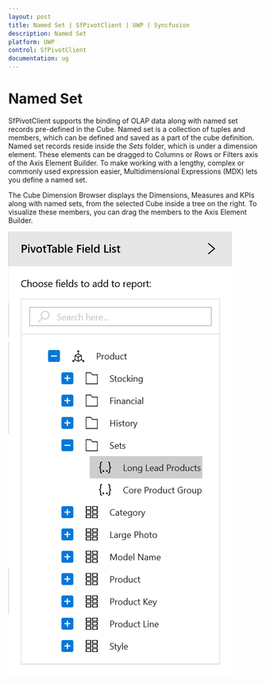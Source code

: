 ```yaml
---
layout: post
title: Named Set | SfPivotClient | UWP | Syncfusion
description: Named Set
platform: UWP
control: SfPivotClient
documentation: ug
---
```


# Named Set

SfPivotClient supports the binding of OLAP data along with named set records pre-defined in the Cube. Named set is a collection of tuples and members, which can be defined and saved as a part of the cube definition. Named set records reside inside the *Sets* folder, which is under a dimension element. These elements can be dragged to Columns or Rows or Filters axis of the Axis Element Builder. To make working with a lengthy, complex or commonly used expression easier, Multidimensional Expressions (MDX) lets you define a named set.

The Cube Dimension Browser displays the Dimensions, Measures and KPIs along with named sets, from the selected Cube inside a tree on the right. To visualize these members, you can drag the members to the Axis Element Builder.

![](Named-Set_images/Named-set-drag-drop.png)